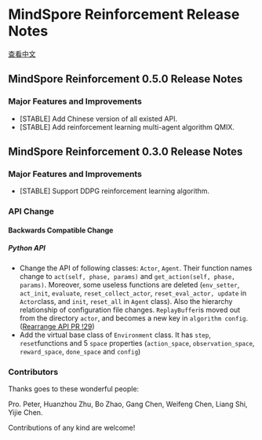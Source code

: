 # MindSpore Reinforcement Release Notes

[查看中文](./RELEASE_CN.md)

## MindSpore Reinforcement 0.5.0 Release Notes

### Major Features and Improvements

- [STABLE] Add Chinese version of all existed API.
- [STABLE] Add reinforcement learning multi-agent algorithm QMIX.

## MindSpore Reinforcement 0.3.0 Release Notes

### Major Features and Improvements

- [STABLE] Support DDPG reinforcement learning algorithm.

### API Change

#### Backwards Compatible Change

##### Python API

- Change the API of following classes: `Actor`, `Agent`. Their function names change to `act(self, phase, params)` and `get_action(self, phase, params)`. Moreover, some useless functions are deleted (`env_setter`, `act_init`, `evaluate`, `reset_collect_actor`, `reset_eval_actor, update` in `Actor`class, and `init`, `reset_all` in `Agent` class). Also the hierarchy relationship of configuration file changes. `ReplayBuffer`is moved out from the directory `actor`, and becomes a new key in `algorithm config`. ([Rearrange API PR !29](https://e.gitee.com/mind_spore/repos/mindspore/reinforcement/pulls/29))
- Add the virtual base class of `Environment` class. It has `step`, `reset`functions and 5 `space` properties (`action_space`, `observation_space`, `reward_space`, `done_space` and `config`)

### Contributors

Thanks goes to these wonderful people:

Pro. Peter, Huanzhou Zhu, Bo Zhao, Gang Chen, Weifeng Chen, Liang Shi, Yijie Chen.

Contributions of any kind are welcome!
